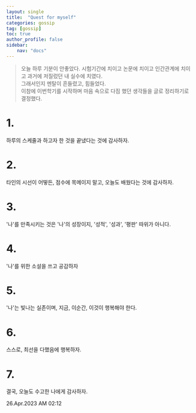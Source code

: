 ```yaml
---
layout: single
title:  "Quest for myself"
categories: gossip
tag: [gossip]
toc: true
author_profile: false
sidebar:
    nav: "docs"
---
```



> 오늘 하루 기분이 안좋았다. 시험기간에 치이고 논문에 치이고 인간관계에 치이고 과거에 저질렀던 내 실수에 치였다.<br/>
> 그래서인지 멘탈이 흔들렸고, 힘들었다.<br/>
> 이참에 이번학기를 시작하며 마음 속으로 다짐 했던 생각들을 글로 정리하기로 결정했다.<br/>

# 1.
하루의 스케줄과 하고자 한 것을 끝냈다는 것에 감사하자.
# 2.
타인의 시선이 어떻든, 점수에 목메이지 말고,  오늘도 배웠다는 것에 감사하자.
# 3.
'나'를 만족시키는 것은 '나'의 성장이지, '성적', '성과', '평판' 따위가 아니다.
# 4.
'나'를 위한 소설을 쓰고 공감하자
# 5.
'나'는 빛나는 실존이며, 지금, 이순간, 이것이 행복해야 한다.
# 6.
스스로, 최선을 다했음에 행복하자.
# 7.
결국, 오늘도 수고한 나에게 감사하자.

26.Apr.2023
AM 02:12

